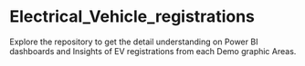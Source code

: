 # Electrical_Vehicle_registrations
Explore the repository to get the detail understanding on Power BI dashboards and Insights of EV registrations from each Demo graphic Areas.
